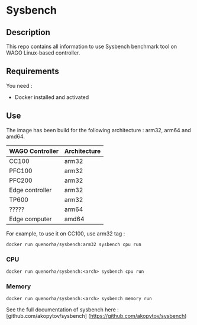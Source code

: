 # Sysbench

## Description

This repo contains all information to use Sysbench benchmark tool on WAGO Linux-based controller.

## Requirements

You need : 
- Docker installed and activated

## Use

The image has been build for the following architecture : arm32, arm64 and amd64.

| WAGO Controller    | Architecture |
| -------- | ------- |
| CC100  | arm32    |
| PFC100 | arm32     |
| PFC200 | arm32    |
| Edge controller | arm32  |
| TP600 | arm32  |
| ????? | arm64  |
| Edge computer | amd64 |

For example, to use it on CC100, use arm32 tag : 
```
docker run quenorha/sysbench:arm32 sysbench cpu run
```

### CPU

```
docker run quenorha/sysbench:<arch> sysbench cpu run
```

### Memory

```
docker run quenorha/sysbench:<arch> sysbench memory run
```

See the full documentation of sysbench here : [github.com/akopytov/sysbench] (https://github.com/akopytov/sysbench)

